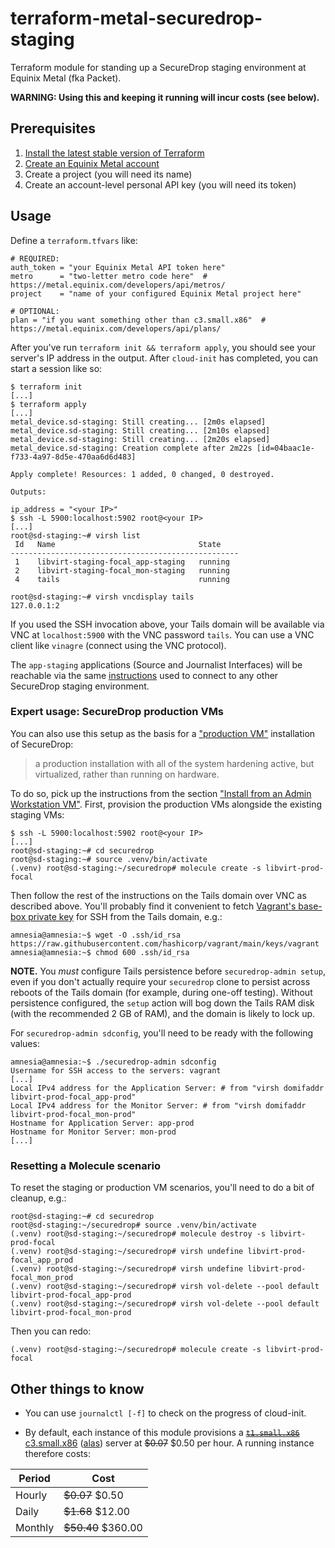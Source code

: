 # terraform-metal-securedrop-staging

Terraform module for standing up a SecureDrop staging environment at
Equinix Metal (fka Packet).

**WARNING: Using this and keeping it running will incur costs (see below).**

## Prerequisites

1. [Install the latest stable version of Terraform](https://www.terraform.io/downloads.html)
2. [Create an Equinix Metal account](https://metal.equinix.com/)
3. Create a project (you will need its name)
4. Create an account-level personal API key (you will need its token)

## Usage

Define a `terraform.tfvars` like:

```hcl
# REQUIRED:
auth_token = "your Equinix Metal API token here"
metro      = "two-letter metro code here"  # https://metal.equinix.com/developers/api/metros/
project    = "name of your configured Equinix Metal project here"

# OPTIONAL:
plan = "if you want something other than c3.small.x86"  # https://metal.equinix.com/developers/api/plans/
```

After you've run `terraform init && terraform apply`, you should see your
server's IP address in the output. After `cloud-init` has completed, you
can start a session like so:

```sh-session
$ terraform init
[...]
$ terraform apply
[...]
metal_device.sd-staging: Still creating... [2m0s elapsed]
metal_device.sd-staging: Still creating... [2m10s elapsed]
metal_device.sd-staging: Still creating... [2m20s elapsed]
metal_device.sd-staging: Creation complete after 2m22s [id=04baac1e-f733-4a97-8d5e-470aa6d6d483]

Apply complete! Resources: 1 added, 0 changed, 0 destroyed.

Outputs:

ip_address = "<your IP>"
$ ssh -L 5900:localhost:5902 root@<your IP>
[...]
root@sd-staging:~# virsh list
 Id   Name                                State
---------------------------------------------------
 1    libvirt-staging-focal_app-staging   running
 2    libvirt-staging-focal_mon-staging   running
 4    tails                               running

root@sd-staging:~# virsh vncdisplay tails
127.0.0.1:2
```

If you used the SSH invocation above, your Tails domain will be available via
VNC at `localhost:5900` with the VNC password `tails`. You can use a VNC client
like `vinagre` (connect using the VNC protocol).

The `app-staging` applications (Source and Journalist Interfaces) will
be reachable via the same [instructions][sd-staging] used to connect to
any other SecureDrop staging environment.

[sd-staging]: https://docs.securedrop.org/en/stable/development/virtual_environments.html#staging

### Expert usage: SecureDrop production VMs

You can also use this setup as the basis for a ["production VM"][sd-prod]
installation of SecureDrop:

> a production installation with all of the system hardening active, but
> virtualized, rather than running on hardware.

To do so, pick up the instructions from the section ["Install from an
Admin Workstation VM"][install-from-admin-workstation-vm]. First,
provision the production VMs alongside the existing staging VMs:

```sh-session
$ ssh -L 5900:localhost:5902 root@<your IP>
[...]
root@sd-staging:~# cd securedrop
root@sd-staging:~# source .venv/bin/activate
(.venv) root@sd-staging:~/securedrop# molecule create -s libvirt-prod-focal
```

Then follow the rest of the instructions on the Tails domain over VNC as
described above. You'll probably find it convenient to fetch [Vagrant's
base-box private key][vagrant-keypair] for SSH from the Tails domain, e.g.:

```sh-session
amnesia@amnesia:~$ wget -O .ssh/id_rsa https://raw.githubusercontent.com/hashicorp/vagrant/main/keys/vagrant
amnesia@amnesia:~$ chmod 600 .ssh/id_rsa
```

**NOTE.** You _must_ configure Tails persistence before `securedrop-admin
setup`, even if you don't actually require your `securedrop` clone to persist
across reboots of the Tails domain (for example, during one-off testing).
Without persistence configured, the `setup` action will bog down the Tails RAM
disk (with the recommended 2 GB of RAM), and the domain is likely to lock up.

For `securedrop-admin sdconfig`, you'll need to be ready with the following
values:

```sh-session
amnesia@amnesia:~$ ./securedrop-admin sdconfig
Username for SSH access to the servers: vagrant
[...]
Local IPv4 address for the Application Server: # from "virsh domifaddr libvirt-prod-focal_app-prod"
Local IPv4 address for the Monitor Server: # from "virsh domifaddr libvirt-prod-focal_mon-prod"
Hostname for Application Server: app-prod
Hostname for Monitor Server: mon-prod
[...]
```

[install-from-admin-workstation-vm]: https://docs.securedrop.org/en/stable/development/virtual_environments.html#install-from-an-admin-workstation-vm
[sd-prod]: https://docs.securedrop.org/en/stable/development/virtual_environments.html#production

### Resetting a Molecule scenario

To reset the staging or production VM scenarios, you'll need to do a bit of
cleanup, e.g.:

```sh-session
root@sd-staging:~# cd securedrop
root@sd-staging:~/securedrop# source .venv/bin/activate
(.venv) root@sd-staging:~/securedrop# molecule destroy -s libvirt-prod-focal
(.venv) root@sd-staging:~/securedrop# virsh undefine libvirt-prod-focal_app_prod
(.venv) root@sd-staging:~/securedrop# virsh undefine libvirt-prod-focal_mon_prod
(.venv) root@sd-staging:~/securedrop# virsh vol-delete --pool default libvirt-prod-focal_app-prod
(.venv) root@sd-staging:~/securedrop# virsh vol-delete --pool default libvirt-prod-focal_mon-prod
```

Then you can redo:

```sh-session
(.venv) root@sd-staging:~/securedrop# molecule create -s libvirt-prod-focal
```

## Other things to know

- You can use `journalctl [-f]` to check on the progress of cloud-init.

- By default, each instance of this module provisions a
  ~~[`t1.small.x86`][t1.small.x86]~~ [c3.small.x86][c3.small.x86]
  ([alas][equinix-feedback-thread]) server at ~~$0.07~~ $0.50 per hour.
  A running instance therefore costs:

| Period  | Cost               |
| ------- | ------------------ |
| Hourly  | ~~$0.07~~ $0.50    |
| Daily   | ~~$1.68~~ $12.00   |
| Monthly | ~~$50.40~~ $360.00 |

[equinix-feedback-thread]: https://feedback.equinixmetal.com/servers-and-configs/p/mini-servers-to-give-the-sweet-sweet-taste-of-equinix-metal
[c3.small.x86]: https://metal.equinix.com/developers/docs/servers/server-specs/#c3smallx86
[t1.small.x86]: https://metal.equinix.com/developers/docs/servers/server-specs/#t1smallx86
[vagrant-keypair]: https://github.com/hashicorp/vagrant/tree/main/keys
